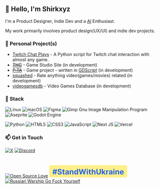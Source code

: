 ## 👋 Hello, I'm Shirkxyz

I'm a Product Designer, Indie Dev and a [AI](https://huggingface.co/) Enthusiast.

My work primarily involves product design(UX/UI) and indie dev projects.

### 🚀 Personal Project(s)

* [Twitch Chat Plays](https://github.com/Shirkxyz/twitch-chat-plays-bot) - A Python script for Twitch chat interaction with almost any game.
* [~~THG~~]() - Game Studio Site (in development)
* [~~P:TA~~]() - Game project - wirtten in [GDScript](https://docs.godotengine.org/en/stable/tutorials/scripting/gdscript/gdscript_basics.html#doc-gdscript) (in development)
* [squashed](http://squashed.xyz) - Rate anything video(games/movies) related (in development)
* [videogamesdb](https://www.videogamesdb.com) - Video Games Database (in development)

### 🥞 Stack

![Linux](https://img.shields.io/badge/Linux-FCC624?style=for-the-badge&logo=linux&logoColor=black)
![macOS](https://img.shields.io/badge/mac%20os-000000?style=for-the-badge&logo=macos&logoColor=F0F0F0)
![Figma](https://img.shields.io/badge/figma-%23F24E1E.svg?style=for-the-badge&logo=figma&logoColor=white)
![Gimp Gnu Image Manipulation Program](https://img.shields.io/badge/Gimp-657D8B?style=for-the-badge&logo=gimp&logoColor=FFFFFF)
![Aseprite](https://img.shields.io/badge/Aseprite-FFFFFF?style=for-the-badge&logo=Aseprite&logoColor=#7D929E)
![Godot Engine](https://img.shields.io/badge/GODOT-%23FFFFFF.svg?style=for-the-badge&logo=godot-engine)

![Python](https://img.shields.io/badge/python-3670A0?style=for-the-badge&logo=python&logoColor=ffdd54)
![HTML5](https://img.shields.io/badge/html5-%23E34F26.svg?style=for-the-badge&logo=html5&logoColor=white)
![CSS3](https://img.shields.io/badge/css3-%231572B6.svg?style=for-the-badge&logo=css3&logoColor=white)
![JavaScript](https://img.shields.io/badge/javascript-%23323330.svg?style=for-the-badge&logo=javascript&logoColor=%23F7DF1E)
![Next JS](https://img.shields.io/badge/Next-black?style=for-the-badge&logo=next.js&logoColor=white)
![Vercel](https://img.shields.io/badge/vercel-%23000000.svg?style=for-the-badge&logo=vercel&logoColor=white)


### 📫 Get in Touch 

[![X](https://img.shields.io/badge/X-%23000000.svg?style=for-the-badge&logo=X&logoColor=white)](https://bsky.app/profile/shirkxyz.bsky.social)
[![Discord](https://img.shields.io/badge/Discord-%235865F2.svg?style=for-the-badge&logo=discord&logoColor=white)](https://discordapp.com/users/148696147697991680)

#
[![Open Source Love](https://badges.frapsoft.com/os/v3/open-source.png?v=103)](https://github.com/ellerbrock/open-source-badges/)
[![Stand With Ukraine](https://raw.githubusercontent.com/vshymanskyy/StandWithUkraine/main/badges/StandWithUkraine.svg)](https://stand-with-ukraine.pp.ua)
[![Russian Warship Go Fuck Yourself](https://raw.githubusercontent.com/vshymanskyy/StandWithUkraine/main/badges/RussianWarship.svg)](https://stand-with-ukraine.pp.ua)

<!---
Shirkxyz/Shirkxyz is a ✨ special ✨ repository because its `README.md` (this file) appears on your GitHub profile.
You can click the Preview link to take a look at your changes.
--->
